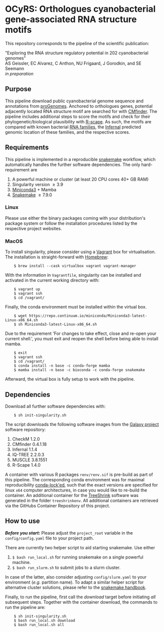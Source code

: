 # OCyRS: Orthologues cyanobacterial gene-associated RNA structure motifs

This repository corresponds to the pipeline of the scientific publication:

"Exploring the RNA structure regulatory potential in 202 cyanobacterial genomes"   
AS  Geissler, EC Alvarez, C Anthon, NU Frigaard, J Gorodkin, and SE Seemann  
*in preparation*


## Purpose

This pipeline download public cyanobacterial genome sequence and annotations
from
[proGenomes](https://progenomes.embl.de/).
Anchored to orthologues genes, potential adjacently located
RNA structure motif are searched for with
[CMfinder](http://bio.cs.washington.edu/yzizhen/CMfinder/).
The pipeline includes additional steps to score the motifs and check
for their phylogenetic/biological plausibility with
[R-scape](http://eddylab.org/R-scape/).
As such, the motifs are compared with known bacterial
[RNA families](https://rfam.xfam.org/),
the 
[Infernal](http://eddylab.org/infernal/)
predicted genomic location of these families,
and the respective scores.


## Requirements

This pipeline is implemented in a reproducible
[snakemake](https://snakemake.github.io/)
workflow, which automatically handles the further
software dependencies. The only hard-requirement are

1. A powerful machine or cluster (at least 20 CPU cores 40+ GB RAM)
2. Singularity version $\ge 3.9$
3. [Miniconda3](https://docs.conda.io/en/latest/miniconda.html) + Mamba
3. [Snakemake](https://snakemake.github.io/) $\ge 7.9.0$

### Linux

Please use either the binary packages coming with your distribution's package
system or follow the installation procedures listed by the respective
project websites.

### MacOS

To install singularity, please consider using
a [Vagrant](https://www.vagrantup.com/) box for
virtualisation.
The installation is straight-forward with 
[Homebrew](https://brew.sh/):

        $ brew install --cask virtualbox vagrant vagrant-manager

With the information in `Vagrantfile`, singularity can be installed and
activated in the current working directory with:

        $ vagrant up
        $ vagrant ssh
        $ cd /vagrant/

Finally, the conda environment must be installed within the virtual box.

        $ wget https://repo.continuum.io/miniconda/Miniconda3-latest-Linux-x86_64.sh
        $ sh Miniconda3-latest-Linux-x86_64.sh

Due to the requirement 'For changes to take effect, close and re-open your current shell.', you must exit and reopen the shell before being able to install mamba.

        $ exit
        $ vagrant ssh
        $ cd /vagrant/
        $ conda install -n base -c conda-forge mamba
        $ mamba install -n base -c bioconda -c conda-forge snakemake

Afterward, the virtual box is fully setup to work with the pipeline.

## Dependencies

Download all further software dependencies with:

        $ sh init-singularity.sh

The script downloads the following software images from the
[Galaxy project](https://galaxyproject.org/)
software repository:

1. CheckM $1.2.0$
1. CMfinder $0.4.1.18$
1. Infernal $1.1.4$
1. IQ-TREE $2.2.0.3$
1. MUSCLE $3.8.1551$
1. R-Scape $1.4.0$

A container with various R packages `renv/renv.sif`
is pre-build as part of this pipeline.
The corresponding conda environment was for maximal reproducibility
[conda-lock'ed](https://github.com/conda-incubator/conda-lock),
such that the exact versions are specified for linux `x64`
computer architectures, in case you would like to re-build the container.
An additional container for the
[TreeShrink](https://github.com/uym2/TreeShrink)
software was generated in the folder `treeshrinkenv`.
All additional containers are retrieved via the
GitHubs Container Repository of this project.


## How to use 

***Before you start:***
Please adjust the `project_root` variable in the `config/config.yaml` file to
your project path.


There are currently two helper script to aid starting snakemake. Use either

1. `$ bash run_local.sh` for running snakemake on a single powerful machine.
2. `$ bash run_slurm.sh` to submit jobs to a slurm cluster.

In case of the latter, also consider adjusting `config/slurm.yaml` to your
environment (*e.g.* partition name). To adapt a similar helper script for
alternative cluster solutions, please refer to the
[snakemake handbook](https://snakemake.readthedocs.io/en/stable/executing/cluster.html).

Finally, to run the pipeline, first call the *download* target before
initiating *all* subsequent steps. Together with the container download,
the commands to run the pipeline are:

        $ sh init-singularity.sh
        $ bash run_local.sh download
        $ bash run_local.sh all
